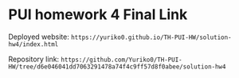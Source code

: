 # PUI homework 4 Final Link

Deployed website: `https://yuriko0.github.io/TH-PUI-HW/solution-hw4/index.html` 

Repository link: `https://github.com/Yuriko0/TH-PUI-HW/tree/d6e046041dd7063291478a74f4c9ff57d8f0abee/solution-hw4`

